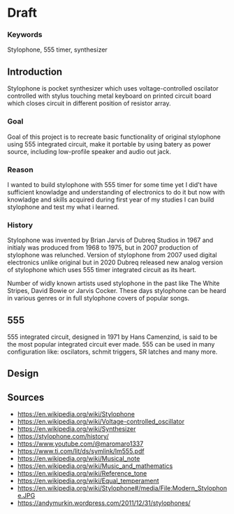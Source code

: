 # Draft

### Keywords
Stylophone, 555 timer, synthesizer

## Introduction
Stylophone is pocket synthesizer which uses voltage-controlled oscilator controlled with stylus touching metal keyboard on printed circuit board which closes circuit in different position of resistor array.

### Goal
Goal of this project is to recreate basic functionality of original stylophone using 555 integrated circuit, make it portable by using batery as power source, including low-profile speaker and audio out jack.

### Reason
I wanted to build stylophone with 555 timer for some time yet I did't have sufficient knowladge and understanding of electronics to do it but now with knowladge and skills acquired during first year of my studies I can build stylophone and test my what i learned.

### History
Stylophone was invented by Brian Jarvis of Dubreq Studios in 1967 and initialy was produced from 1968 to 1975, but in 2007 production of stylophone was relunched. Version of stylophone from 2007 used digital electronics unlike original but in 2020 Dubreq released new analog version of stylophone which uses 555 timer integrated circuit as its heart.

Number of widly known artists used stylophone in the past like The White Stripes, David Bowie or Jarvis Cocker. These days stylophone can be heard in various genres or in full stylophone covers of popular songs.

## 555
555 integrated circuit, designed in 1971 by Hans Camenzind, is said to be the most popular integrated circuit ever made. 555 can be used in many configuration like: oscilators, schmit triggers, SR latches and many more.
## Design

## Sources
- https://en.wikipedia.org/wiki/Stylophone
- https://en.wikipedia.org/wiki/Voltage-controlled_oscillator
- https://en.wikipedia.org/wiki/Synthesizer
- https://stylophone.com/history/
- https://www.youtube.com/@maromaro1337
- https://www.ti.com/lit/ds/symlink/lm555.pdf
- https://en.wikipedia.org/wiki/Musical_note
- https://en.wikipedia.org/wiki/Music_and_mathematics
- https://en.wikipedia.org/wiki/Reference_tone
- https://en.wikipedia.org/wiki/Equal_temperament
- https://en.wikipedia.org/wiki/Stylophone#/media/File:Modern_Stylophone.JPG
- https://andymurkin.wordpress.com/2011/12/31/stylophones/
